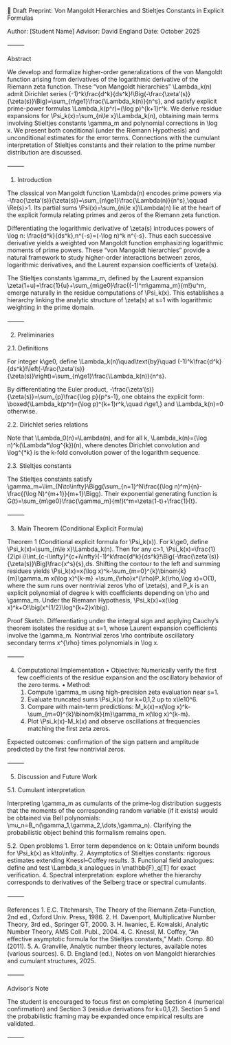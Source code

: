 📘 Draft Preprint: Von Mangoldt Hierarchies and Stieltjes Constants in Explicit Formulas

Author: [Student Name]
Advisor: David England
Date: October 2025

⸻

Abstract

We develop and formalize higher-order generalizations of the von Mangoldt function arising from derivatives of the logarithmic derivative of the Riemann zeta function. These “von Mangoldt hierarchies” \Lambda_k(n) admit Dirichlet series
(-1)^k\frac{d^k}{ds^k}\!\Big(-\frac{\zeta’(s)}{\zeta(s)}\Big)=\sum_{n\ge1}\frac{\Lambda_k(n)}{n^s},
and satisfy explicit prime-power formulas \Lambda_k(p^r)=(\log p)^{k+1}r^k.
We derive residue expansions for
\Psi_k(x)=\sum_{n\le x}\Lambda_k(n),
obtaining main terms involving Stieltjes constants \gamma_m and polynomial corrections in \log x. We present both conditional (under the Riemann Hypothesis) and unconditional estimates for the error terms. Connections with the cumulant interpretation of Stieltjes constants and their relation to the prime number distribution are discussed.

⸻

1. Introduction

The classical von Mangoldt function \Lambda(n) encodes prime powers via
-\frac{\zeta’(s)}{\zeta(s)}=\sum_{n\ge1}\frac{\Lambda(n)}{n^s},\qquad \Re(s)>1.
Its partial sums \Psi(x)=\sum_{n\le x}\Lambda(n) lie at the heart of the explicit formula relating primes and zeros of the Riemann zeta function.

Differentiating the logarithmic derivative of \zeta(s) introduces powers of \log n:
\frac{d^k}{ds^k}\,n^{-s}=(-\log n)^k n^{-s}.
Thus each successive derivative yields a weighted von Mangoldt function emphasizing logarithmic moments of prime powers. These “von Mangoldt hierarchies” provide a natural framework to study higher-order interactions between zeros, logarithmic derivatives, and the Laurent expansion coefficients of \zeta(s).

The Stieltjes constants \gamma_m, defined by the Laurent expansion
\zeta(1+u)=\frac{1}{u}+\sum_{m\ge0}\frac{(-1)^m\gamma_m}{m!}u^m,
emerge naturally in the residue computations of \Psi_k(x). This establishes a hierarchy linking the analytic structure of \zeta(s) at s=1 with logarithmic weighting in the prime domain.

⸻

2. Preliminaries

2.1. Definitions

For integer k\ge0, define
\Lambda_k(n)\quad\text{by}\quad (-1)^k\frac{d^k}{ds^k}\!\left(-\frac{\zeta’(s)}{\zeta(s)}\right)=\sum_{n\ge1}\frac{\Lambda_k(n)}{n^s}.

By differentiating the Euler product,
-\frac{\zeta’(s)}{\zeta(s)}=\sum_{p}\frac{\log p}{p^s-1},
one obtains the explicit form:
\boxed{\Lambda_k(p^r)=(\log p)^{k+1}r^k,\quad r\ge1,}
and \Lambda_k(n)=0 otherwise.

2.2. Dirichlet series relations

Note that \Lambda_0(n)=\Lambda(n), and for all k,
\Lambda_k(n)=(\log n)^k(\Lambda*\log^{k})(n),
where  denotes Dirichlet convolution and \log^{*k} is the k-fold convolution power of the logarithm sequence.

2.3. Stieltjes constants

The Stieltjes constants satisfy
\gamma_m=\lim_{N\to\infty}\Bigg(\sum_{n=1}^N\frac{(\log n)^m}{n}-\frac{(\log N)^{m+1}}{m+1}\Bigg).
Their exponential generating function is
G(t)=\sum_{m\ge0}\frac{\gamma_m}{m!}t^m=\zeta(1-t)+\frac{1}{t}.

⸻

3. Main Theorem (Conditional Explicit Formula)

Theorem 1 (Conditional explicit formula for \Psi_k(x)).
For k\ge0, define
\Psi_k(x)=\sum_{n\le x}\Lambda_k(n).
Then for any c>1,
\Psi_k(x)=\frac{1}{2\pi i}\int_{c-i\infty}^{c+i\infty}(-1)^k\frac{d^k}{ds^k}\!\Big(-\frac{\zeta’(s)}{\zeta(s)}\Big)\frac{x^s}{s}\,ds.
Shifting the contour to the left and summing residues yields
\Psi_k(x)=x(\log x)^k-\sum_{m=0}^{k}\binom{k}{m}\gamma_m x(\log x)^{k-m}
+\sum_{\rho}x^{\rho}P_k(\rho,\log x)+O(1),
where the sum runs over nontrivial zeros \rho of \zeta(s), and P_k is an explicit polynomial of degree k with coefficients depending on \rho and \gamma_m.
Under the Riemann Hypothesis,
\Psi_k(x)=x(\log x)^k+O\!\big(x^{1/2}\log^{k+2}x\big).

Proof Sketch. Differentiating under the integral sign and applying Cauchy’s theorem isolates the residue at s=1, whose Laurent expansion coefficients involve the \gamma_m. Nontrivial zeros \rho contribute oscillatory secondary terms x^{\rho} times polynomials in \log x.

⸻

4. Computational Implementation
	•	Objective: Numerically verify the first few coefficients of the residue expansion and the oscillatory behavior of the zero terms.
	•	Method:
	1.	Compute \gamma_m using high-precision zeta evaluation near s=1.
	2.	Evaluate truncated sums \Psi_k(x) for k=0,1,2 up to x\le10^6.
	3.	Compare with main-term predictions:
M_k(x)=x(\log x)^k-\sum_{m=0}^{k}\binom{k}{m}\gamma_m x(\log x)^{k-m}.
	4.	Plot \Psi_k(x)-M_k(x) and observe oscillations at frequencies matching the first zeta zeros.

Expected outcomes: confirmation of the sign pattern and amplitude predicted by the first few nontrivial zeros.

⸻

5. Discussion and Future Work

5.1. Cumulant interpretation

Interpreting \gamma_m as cumulants of the prime-log distribution suggests that the moments of the corresponding random variable (if it exists) would be obtained via Bell polynomials:
\mu_n=B_n(\gamma_1,\gamma_2,\dots,\gamma_n).
Clarifying the probabilistic object behind this formalism remains open.

5.2. Open problems
	1.	Error term dependence on k: Obtain uniform bounds for \Psi_k(x) as k\to\infty.
	2.	Asymptotics of Stieltjes constants: rigorous estimates extending Knessl–Coffey results.
	3.	Functional field analogues: define and test \Lambda_k analogues in \mathbb{F}_q[T] for exact verification.
	4.	Spectral interpretation: explore whether the hierarchy corresponds to derivatives of the Selberg trace or spectral cumulants.

⸻

References
	1.	E.C. Titchmarsh, The Theory of the Riemann Zeta-Function, 2nd ed., Oxford Univ. Press, 1986.
	2.	H. Davenport, Multiplicative Number Theory, 3rd ed., Springer GT, 2000.
	3.	H. Iwaniec, E. Kowalski, Analytic Number Theory, AMS Coll. Publ., 2004.
	4.	C. Knessl, M. Coffey, “An effective asymptotic formula for the Stieltjes constants,” Math. Comp. 80 (2011).
	5.	A. Granville, Analytic number theory lectures, available notes (various sources).
	6.	D. England (ed.), Notes on von Mangoldt hierarchies and cumulant structures, 2025.

⸻

Advisor’s Note

The student is encouraged to focus first on completing Section 4 (numerical confirmation) and Section 3 (residue derivations for k=0,1,2). Section 5 and the probabilistic framing may be expanded once empirical results are validated.

⸻